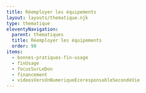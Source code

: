 ```yaml
---
title: Réemployer les équipements
layout: layouts/thematique.njk
type: thematique
eleventyNavigation:
  parent: thematiques
  title: Réemployer les équipements
  order: 90
items:
  - bonnes-pratiques-fin-usage
  - finUsage
  - focusSurLeDon
  - financement
  - videosVersUnNumeriqueEcoresponsableSecondeVie
---
```

